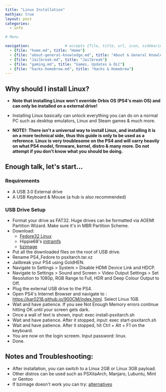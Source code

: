 ```yaml
---
title: "Linux Installation"
mathjax: true
layout: post
categories:
  - info

# Menu

navigation:                # accepts {file, title, url, icon, sidebaricon}
  - {file: "home.md", title: "Home"}
  - {file: "about-general-knowledge.md", title: "About & General Knowledge"}
  - {file: "Jailbreak.md", title: "Jailbreak"}
  - {file: "gaming.md", title: "Games, Updates & DLC"}
  - {file: "hacks-homebrew.md", title: "Hacks & Homebrew"}
---
```


## Why should I install Linux?

 * **Note that installing Linux won't override Orbis OS (PS4's main OS) and can only be installed on a external drive!**
 * Installing Linux basically can unlock everything you can do on a normal PC such as desktop emulators, Linux and Steam games & much more.

 * **NOTE!: There isn't a universal way to install Linux, and installing it is on a more technical side, thus this guide is only to be used as a reference. Linux is very troublesome on the PS4 and will varry heavily on what PS4 model, firmware, kernel, distro & many more. Do not attempt if you don't know what you should be doing.**
 
## Enough talk, let's start...

### Requirements

 * A USB 3.0 External drive
 * A USB Keyboard & Mouse (a hub is also recommended)

### USB Drive Setup

 *  Format your drive as FAT32. Huge drives can be formatted via AOEMI Partition Wizard. Make sure it's in MBR Partition Scheme.
 * Download:
     * <a href="https://anonfiles.com/Tdi5B458x6/PS4_Fedora32_MW_Itm.tar_xz"> Fedore32 Linux </a>
     * Hippie68's
[initramfs](/backupfiles/initramfs.cpio.gz)
    * <a href="https://drive.google.com/file/d/1diQPjjYU788-mrw9RfraidsTYv3_zxdD/view"> bzimage </a>
 * Put all the downloaded files on the root of USB drive.
 * Rename PS4_Fedore to psxitarch.tar.xz
 * Jailbreak your PS4 using GoldHEN.
 * Navigate to Settings > System > Disable HDMI Device Link and HDCP.
 * Navigate to Settings > Sound and Screen > Video Output Settings > Set Resolution to 1080p, RGB Range to Full, HDR and Deep Colour Output to Off.
 * Plug the external USB drive to the PS4.
 * Open PS4's Internet Browser and navigate to : https://kar0218.github.io/900CM/index.html. Select Linux 1GB.
 * Wait and have patience. If you see Not Enough Memory errors continue hitting OK until your screen gets dark.
 * Once a wall of text is shown, input: exec install-psxitarch.sh
 * Wait and have patience. After it stopped, input: exec start-psxitarch.sh
 * Wait and have patience. After it stopped, hit Ctrl + Alt + F1 on the keyboard.
 * You are now on the login screem. Input password: linux.
 * Done.
 
 
## Notes and Troubleshooting:

 * After installation, you can switch to a Linux 2GB or Linux 3GB payload.
 * Other distros can be used such as PSXitaArch, Manjaro, Lubuntu, Mint or Gentoo
 * If bzimage doesn't work you can try: <a href="https://gbatemp.net/threads/working-bailkal-linux-kernels-for-ps4pros-on-6-72-and-distros.572063/"> alternatives </a>
